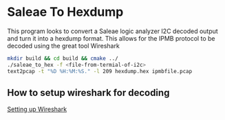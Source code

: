 # Saleae To Hexdump

This program looks to convert a Saleae logic analyzer I2C decoded output and turn it into a hexdump format.
This allows for the IPMB protocol to be decoded using the great tool Wireshark

```bash
mkdir build && cd build && cmake ../
./saleae_to_hex -f <file-from-termial-of-i2c>
text2pcap -t "%D %H:%M:%S." -l 209 hexdump.hex ipmbfile.pcap
```

## How to setup wireshark for decoding

[Setting up Wireshark](https://ask.wireshark.org/question/18644/how-do-i-get-it-to-decode-the-ipmbipmb_tracedpcap-example-as-ipmi/)
